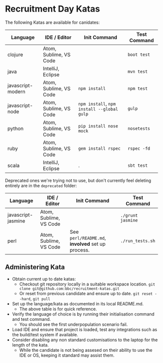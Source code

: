 # Recruitment Day Katas

The following Katas are available for canidates:

| Language           | IDE / Editor           | Init Command                                       | Test Command      |
| ------------------ | ---------------------- | -------------------------------------------------- | ----------------- |
| clojure            | Atom, Sublime, VS Code |                                                    | `boot test`       |
| java               | IntelliJ, Eclipse      |                                                    | `mvn test`        |
| javascript-modern  | Atom, Sublime, VS Code | `npm install`                                      | `npm test`        |
| javascript-node    | Atom, Sublime, VS Code | `npm install`, `npm install --global gulp`         | `gulp`            |
| python             | Atom, Sublime, VS Code | `pip install nose mock`                            | `nosetests`       |
| ruby               | Atom, Sublime, VS Code | `gem install rspec`                                | `rspec -fd`       |
| scala              | IntelliJ, Eclipse      | .                                                  | `sbt test`        |

Deprecated ones we're trying not to use, but don't currently feel deleting entirely are in the `deprecated` folder:

| Language           | IDE / Editor           | Init Command                                       | Test Command      |
| ------------------ | ---------------------- | -------------------------------------------------- | ----------------- |
| javascript-jasmine | Atom, Sublime, VS Code |                                                    | `./grunt jasmine` |
| perl               | Atom, Sublime, VS Code | See `perl/README.md`, **involved** set up process. | `./run_tests.sh`  |





## Administering Kata

* Obtain current up to date katas:
  * Checkout git repository locally in a suitable workspace location.
    `git clone git@github.com:bbc/recruitment-katas.git`
  * Or reset from previous candidate and ensure up to date.
    `git reset --hard`, `git pull`
* Set up the language/kata as documented in its local README.md.
  * The above table is for quick reference.
* Verify the language of choice is by running their initialisation command and test command.
  * You should see the first underpopulation scenario fail.
* Load IDE and ensure that project is loaded, test any integrations such as the build/test system if available.
* Consider disabling any non standard customisations to the laptop for the length of the kata.
  * While the candidate is not being assesed on their ability to use the IDE or OS, keeping it standard may assist them.
